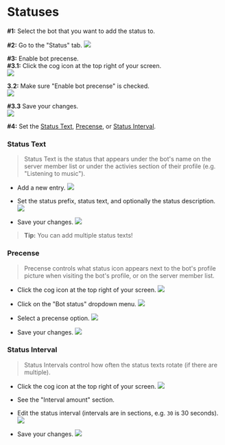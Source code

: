 # Statuses

**#1:** Select the bot that you want to add the status to.

**#2:** Go to the "Status" tab.
![](https://user-images.githubusercontent.com/69215413/141657270-3751bbd3-6932-4766-91b2-31cd6b623738.png)


**#3:** Enable bot precense.\
  **#3.1:** Click the cog icon at the top right of your screen.\
![](https://user-images.githubusercontent.com/69215413/141658355-1459c2bd-6227-4f0a-bc4e-ddaadd7ae8f9.png)

  **3.2:** Make sure "Enable bot precense" is checked.\
![](https://user-images.githubusercontent.com/69215413/141658789-524749cc-fa6c-45fe-8c78-d72923b681cb.png)

  **#3.3** Save your changes.\
![](https://user-images.githubusercontent.com/69215413/141658017-ce26e4be-9944-4e21-8c83-c678b11be23b.png)

**#4:** Set the [Status Text](#status-text), [Precense](#precense), or [Status Interval](#status-interval).

### Status Text
> Status Text is the status that appears under the bot's name on the server member list or under the activies section of their profile (e.g. "Listening to music").

- Add a new entry.
![](https://user-images.githubusercontent.com/69215413/141657399-22a81f69-44db-44ec-9d5b-dceff63e7c9c.png)

- Set the status prefix, status text, and optionally the status description.
![](https://user-images.githubusercontent.com/69215413/141657643-f0608bbe-f297-44d7-9a6e-2ff710fcc33d.png)

- Save your changes.
![](https://user-images.githubusercontent.com/69215413/141658017-ce26e4be-9944-4e21-8c83-c678b11be23b.png)

> **Tip:** You can add multiple status texts!


### Precense
> Precense controls what status icon appears next to the bot's profile picture when visiting the bot's profile, or on the server member list.

- Click the cog icon at the top right of your screen.
![](https://user-images.githubusercontent.com/69215413/141658355-1459c2bd-6227-4f0a-bc4e-ddaadd7ae8f9.png)


- Click on the "Bot status" dropdown menu.
![](https://user-images.githubusercontent.com/69215413/141658280-860e7404-ef9e-46d7-83a2-230a9c5eb0cc.png)

- Select a precense option.
![](https://user-images.githubusercontent.com/69215413/141658405-77e6d6be-3037-4360-bf98-fc9bb8f603c5.png)


- Save your changes.
![](https://user-images.githubusercontent.com/69215413/141658017-ce26e4be-9944-4e21-8c83-c678b11be23b.png)


### Status Interval
> Status Intervals control how often the status texts rotate (if there are multiple).

- Click the cog icon at the top right of your screen.
![](https://user-images.githubusercontent.com/69215413/141658355-1459c2bd-6227-4f0a-bc4e-ddaadd7ae8f9.png)

- See the "Interval amount" section.

- Edit the status interval (intervals are in sections, e.g. `30` is 30 seconds).
![](https://user-images.githubusercontent.com/69215413/141658524-5c82c063-58b4-4524-b0dd-6ff7283da9de.png)

- Save your changes.
![](https://user-images.githubusercontent.com/69215413/141658017-ce26e4be-9944-4e21-8c83-c678b11be23b.png)